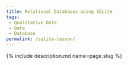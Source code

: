 ```yaml
---
title: Relational Databases using SQLite
tags:
 - Qualitative Data
 - Data
 - Database
permalink: /sqlite-lesson/
---
```

{% include description.md name=page.slug %}
